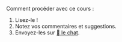 <div class="lojbo simple_blockquotes"></div>
<div class="print:hidden">
</div>
<p data-md-type="paragraph">Comment procéder avec ce cours :</p>
<ol data-md-type="list" data-md-list-type="ordered" data-md-list-tight="true">
<li data-md-type="list_item" data-md-list-type="ordered">Lisez-le !</li>
<li data-md-type="list_item" data-md-list-type="ordered">Notez vos commentaires et suggestions.</li>
<li data-md-type="list_item" data-md-list-type="ordered">Envoyez-les sur <a href="https://lojban.pw/fr/articles/live_chat/" data-md-type="link">💬 le chat</a>.</li>
</ol>
<div data-md-type="block_html"></div>